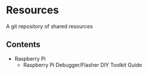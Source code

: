 # Resources
A git repository of shared resources

## Contents
- Raspberry Pi
  - Raspberry Pi Debugger/Flasher DIY Toolkit Guide
